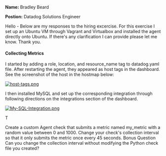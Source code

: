 **Name:** Bradley Beard

**Postion:** Datadog Solutions Engineer

Hello - Below are my responses to the hiring excercise. For this exercise I set up an Ubuntu VM through Vagrant and Virtualbox and installed the agent directly onto Ubuntu. If there's any clarification I can provide please let me know. Thank you. 


#### Collecting Metrics

I started by adding a role, location, and resource_name tag to datadog.yaml file. After restarting the agent, they appeared as host tags in the dashboard. See the screenshot of the host in the hostmap below:

[![host-tags.png](https://i.postimg.cc/gj0wZTyh/host-tags.png)](https://postimg.cc/xJWTrg4j)

I then installed MySQL and set up the corresponding integration through following directions on the integrations section of the dashboard. 

[![My-SQL-Integration.png](https://i.postimg.cc/JzR55Qy5/My-SQL-Integration.png)](https://postimg.cc/fJgdwmfV)

T

Create a custom Agent check that submits a metric named my_metric with a random value between 0 and 1000.
Change your check's collection interval so that it only submits the metric once every 45 seconds.
Bonus Question Can you change the collection interval without modifying the Python check file you created?
